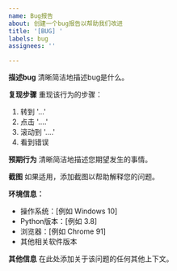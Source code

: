 ```yaml
---
name: Bug报告
about: 创建一个bug报告以帮助我们改进
title: '[BUG] '
labels: bug
assignees: ''

---
```


**描述bug**
清晰简洁地描述bug是什么。

**复现步骤**
重现该行为的步骤：
1. 转到 '...'
2. 点击 '....'
3. 滚动到 '....'
4. 看到错误

**预期行为**
清晰简洁地描述您期望发生的事情。

**截图**
如果适用，添加截图以帮助解释您的问题。

**环境信息：**
 - 操作系统：[例如 Windows 10]
 - Python版本：[例如 3.8]
 - 浏览器：[例如 Chrome 91]
 - 其他相关软件版本

**其他信息**
在此处添加关于该问题的任何其他上下文。 